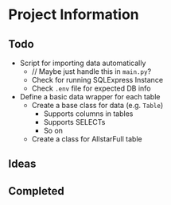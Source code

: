 # Project Information

## Todo
- Script for importing data automatically
    - // Maybe just handle this in `main.py`?
    - Check for running SQLExpress Instance
    - Check `.env` file for expected DB info
- Define a basic data wrapper for each table
    - Create a base class for data (e.g. `Table`)
        - Supports columns in tables
        - Supports SELECTs
        - So on
    - Create a class for AllstarFull table

## Ideas

## Completed